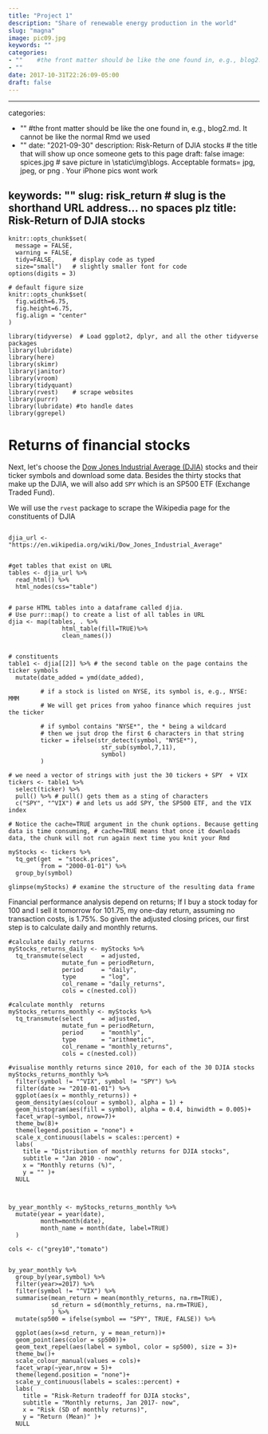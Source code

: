 ```yaml
---
title: "Project 1"
description: "Share of renewable energy production in the world"
slug: "magna"
image: pic09.jpg
keywords: ""
categories: 
- ""    #the front matter should be like the one found in, e.g., blog2.md. It cannot be like the normal Rmd we used
- ""
date: 2017-10-31T22:26:09-05:00
draft: false
---
```


---
categories:  
- ""    #the front matter should be like the one found in, e.g., blog2.md. It cannot be like the normal Rmd we used
- ""
date: "2021-09-30"
description: Risk-Return of DJIA stocks # the title that will show up once someone gets to this page
draft: false
image: spices.jpg # save picture in \static\img\blogs. Acceptable formats= jpg, jpeg, or png . Your iPhone pics wont work

keywords: ""
slug: risk_return # slug is the shorthand URL address... no spaces plz
title: Risk-Return of DJIA stocks
---
  



```{r, setup, echo=FALSE}
knitr::opts_chunk$set(
  message = FALSE, 
  warning = FALSE, 
  tidy=FALSE,     # display code as typed
  size="small")   # slightly smaller font for code
options(digits = 3)

# default figure size
knitr::opts_chunk$set(
  fig.width=6.75, 
  fig.height=6.75,
  fig.align = "center"
)
```


```{r load-libraries, warning=FALSE, message=FALSE, echo=FALSE}
library(tidyverse)  # Load ggplot2, dplyr, and all the other tidyverse packages
library(lubridate)
library(here)
library(skimr)
library(janitor)
library(vroom)
library(tidyquant)
library(rvest)    # scrape websites
library(purrr)  
library(lubridate) #to handle dates
library(ggrepel)
```


# Returns of financial stocks

Next, let's choose the [Dow Jones Industrial Average (DJIA)](https://en.wikipedia.org/wiki/Dow_Jones_Industrial_Average) stocks and their ticker symbols and download some data. Besides the thirty stocks that make up the DJIA, we will also add `SPY` which is an SP500 ETF (Exchange Traded Fund).

We will use the `rvest` package to scrape the Wikipedia page for the constituents of DJIA

```{r, tickers_from_wikipedia}

djia_url <- "https://en.wikipedia.org/wiki/Dow_Jones_Industrial_Average"


#get tables that exist on URL
tables <- djia_url %>% 
  read_html() %>% 
  html_nodes(css="table")


# parse HTML tables into a dataframe called djia. 
# Use purr::map() to create a list of all tables in URL
djia <- map(tables, . %>% 
               html_table(fill=TRUE)%>% 
               clean_names())


# constituents
table1 <- djia[[2]] %>% # the second table on the page contains the ticker symbols
  mutate(date_added = ymd(date_added),
         
         # if a stock is listed on NYSE, its symbol is, e.g., NYSE: MMM
         # We will get prices from yahoo finance which requires just the ticker
         
         # if symbol contains "NYSE*", the * being a wildcard
         # then we jsut drop the first 6 characters in that string
         ticker = ifelse(str_detect(symbol, "NYSE*"),
                          str_sub(symbol,7,11),
                          symbol)
         )

# we need a vector of strings with just the 30 tickers + SPY  + VIX
tickers <- table1 %>% 
  select(ticker) %>% 
  pull() %>% # pull() gets them as a sting of characters
  c("SPY", "^VIX") # and lets us add SPY, the SP500 ETF, and the VIX index

```




```{r get_price_data, message=FALSE, warning=FALSE, cache=TRUE}
# Notice the cache=TRUE argument in the chunk options. Because getting data is time consuming, # cache=TRUE means that once it downloads data, the chunk will not run again next time you knit your Rmd

myStocks <- tickers %>% 
  tq_get(get  = "stock.prices",
         from = "2000-01-01") %>%
  group_by(symbol) 

glimpse(myStocks) # examine the structure of the resulting data frame
```

Financial performance analysis depend on returns; If I buy a stock today for 100 and I sell it tomorrow for 101.75, my one-day return, assuming no transaction costs, is 1.75%. So given the adjusted closing prices, our first step is to calculate daily and monthly returns.


```{r calculate_returns, message=FALSE, warning=FALSE, cache=TRUE}
#calculate daily returns
myStocks_returns_daily <- myStocks %>%
  tq_transmute(select     = adjusted, 
               mutate_fun = periodReturn, 
               period     = "daily", 
               type       = "log",
               col_rename = "daily_returns",
               cols = c(nested.col))  

#calculate monthly  returns
myStocks_returns_monthly <- myStocks %>%
  tq_transmute(select     = adjusted, 
               mutate_fun = periodReturn, 
               period     = "monthly", 
               type       = "arithmetic",
               col_rename = "monthly_returns",
               cols = c(nested.col)) 
```

```{r}
#visualise monthly returns since 2010, for each of the 30 DJIA stocks
myStocks_returns_monthly %>% 
  filter(symbol != "^VIX", symbol != "SPY") %>% 
  filter(date >= "2010-01-01") %>% 
  ggplot(aes(x = monthly_returns)) +
  geom_density(aes(colour = symbol), alpha = 1) +
  geom_histogram(aes(fill = symbol), alpha = 0.4, binwidth = 0.005)+
  facet_wrap(~symbol, nrow=7)+
  theme_bw(8)+
  theme(legend.position = "none") +
  scale_x_continuous(labels = scales::percent) +
  labs(
    title = "Distribution of monthly returns for DJIA stocks",
    subtitle = "Jan 2010 - now",
    x = "Monthly returns (%)",
    y = "" )+
  NULL


```


```{r, risk_return, echo=FALSE}

by_year_monthly <- myStocks_returns_monthly %>% 
  mutate(year = year(date),
         month=month(date),
         month_name = month(date, label=TRUE)
  )

cols <- c("grey10","tomato")

  
by_year_monthly %>% 
  group_by(year,symbol) %>% 
  filter(year>=2017) %>% 
  filter(symbol != "^VIX") %>% 
  summarise(mean_return = mean(monthly_returns, na.rm=TRUE),
            sd_return = sd(monthly_returns, na.rm=TRUE),
            ) %>% 
  mutate(sp500 = ifelse(symbol == "SPY", TRUE, FALSE)) %>% 
  
  ggplot(aes(x=sd_return, y = mean_return))+
  geom_point(aes(color = sp500))+
  geom_text_repel(aes(label = symbol, color = sp500), size = 3)+
  theme_bw()+
  scale_colour_manual(values = cols)+
  facet_wrap(~year,nrow = 5)+
  theme(legend.position = "none")+
  scale_y_continuous(labels = scales::percent) +
  labs(
    title = "Risk-Return tradeoff for DJIA stocks",
    subtitle = "Monthly returns, Jan 2017- now",
    x = "Risk (SD of monthly returns)",
    y = "Return (Mean)" )+
  NULL

```
